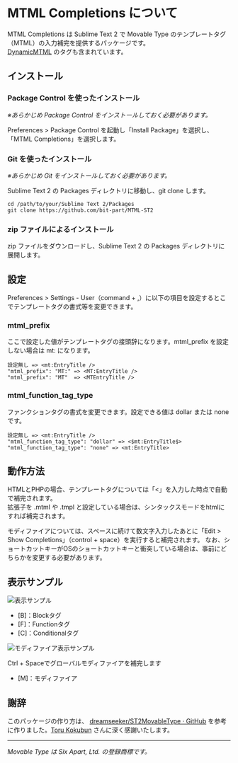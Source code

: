 # MTML Completions について

MTML Completions は Sublime Text 2 で Movable Type のテンプレートタグ（MTML）の入力補完を提供するパッケージです。  
[DynamicMTML](https://github.com/movabletype/DynamicMTML) のタグも含まれています。

## インストール

### Package Control を使ったインストール

_※あらかじめ Package Control をインストールしておく必要があります。_

Preferences > Package Control を起動し「Install Package」を選択し、「MTML Completions」を選択します。

### Git を使ったインストール

_※あらかじめ Git をインストールしておく必要があります。_

Sublime Text 2 の Packages ディレクトリに移動し、git clone します。

```
cd /path/to/your/Sublime Text 2/Packages
git clone https://github.com/bit-part/MTML-ST2
```

### zip ファイルによるインストール

zip ファイルをダウンロードし、Sublime Text 2 の Packages ディレクトリに展開します。

## 設定

Preferences > Settings - User（command + ,）に以下の項目を設定するとこでテンプレートタグの書式等を変更できます。

### mtml_prefix

ここで設定した値がテンプレートタグの接頭辞になります。mtml_prefix を設定しない場合は mt: になります。

	設定無し => <mt:EntryTitle />
	"mtml_prefix": "MT:" => <MT:EntryTitle />
	"mtml_prefix": "MT"  => <MTEntryTitle />

### mtml_function_tag_type

ファンクションタグの書式を変更できます。設定できる値は dollar または none です。

	設定無し => <mt:EntryTitle />
	"mtml_function_tag_type": "dollar" => <$mt:EntryTitle$>
	"mtml_function_tag_type": "none" => <mt:EntryTitle>

## 動作方法

HTMLとPHPの場合、テンプレートタグについては「<」を入力した時点で自動で補完されます。  
拡張子を .mtml や .tmpl と設定している場合は、シンタックスモードをhtmlにすれば補完されます。

モディファイアについては、スペースに続けて数文字入力したあとに「Edit > Show Completions」（control + space）を実行すると補完されます。
なお、ショートカットキーがOSのショートカットキーと衝突している場合は、事前にどちらかを変更する必要があります。

## 表示サンプル

![表示サンプル](http://bit-part.github.com/data/img_mtml-st2.png)

* [B]：Blockタグ
* [F]：Functionタグ
* [C]：Conditionalタグ

![モディファイア表示サンプル](http://bit-part.github.com/data/img_mtml-st2_modifier.png)

Ctrl + Spaceでグローバルモディファイアを補完します

* [M]：モディファイア

## 謝辞

このパッケージの作り方は、 [dreamseeker/ST2MovableType · GitHub](https://github.com/dreamseeker/ST2MovableType) を参考に作りました。[Toru Kokubun](https://github.com/dreamseeker) さんに深く感謝いたします。

---

_Movable Type は Six Apart, Ltd. の登録商標です。_
